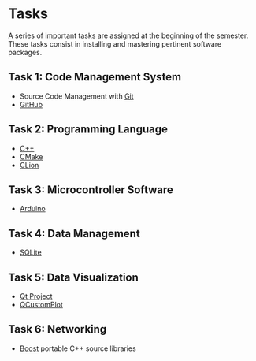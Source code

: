 # Tasks

A series of important tasks are assigned at the beginning of the semester.
These tasks consist in installing and mastering pertinent software packages.

Task 1: Code Management System
------------------------------
* Source Code Management with [Git](http://git-scm.com/)
* [GitHub](https://github.com/)

Task 2: Programming Language
----------------------------
* [C++](http://www.cplusplus.com/)
* [CMake](http://www.cmake.org/)
* [CLion](https://www.jetbrains.com/clion/)

Task 3: Microcontroller Software
--------------------------------
* [Arduino](http://www.arduino.cc/)

Task 4: Data Management
-----------------------
* [SQLite](http://www.sqlite.org/)

Task 5: Data Visualization
--------------------------
* [Qt Project](http://www.qt.io/developers/)
* [QCustomPlot](http://www.qcustomplot.com/)

Task 6: Networking
------------------
* [Boost](http://www.boost.org/) portable C++ source libraries

